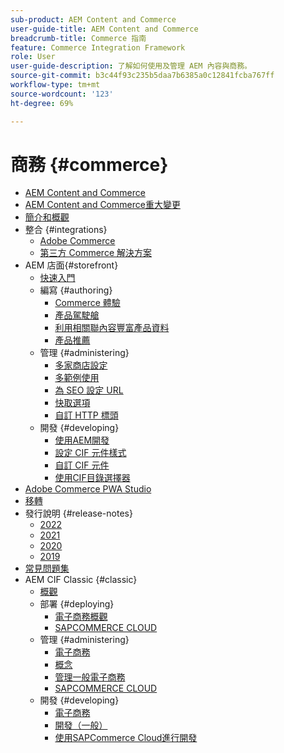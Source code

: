 ```yaml
---
sub-product: AEM Content and Commerce
user-guide-title: AEM Content and Commerce
breadcrumb-title: Commerce 指南
feature: Commerce Integration Framework
role: User
user-guide-description: 了解如何使用及管理 AEM 內容與商務。
source-git-commit: b3c44f93c235b5daa7b6385a0c12841fcba767ff
workflow-type: tm+mt
source-wordcount: '123'
ht-degree: 69%

---
```



# 商務 {#commerce}

+ [AEM Content and Commerce](/help/commerce/home.md)
+ [AEM Content and Commerce重大變更](cif/changes.md)
+ [簡介和概觀](cif/introduction.md)
+ 整合 {#integrations}
   + [Adobe Commerce](cif/integrating/magento.md)
   + [第三方 Commerce 解決方案](cif/integrating/third-party.md)
+ AEM 店面{#storefront}
   + [快速入門](cif/getting-started.md)
   + 編寫 {#authoring}
      + [Commerce 體驗](cif/authoring/authoring-commerce-experiences.md)
      + [產品駕駛艙](cif/authoring/product-cockpit.md)
      + [利用相關聯內容豐富產品資料](cif/authoring/enrich-product-associated-content.md)
      + [產品推薦](cif/authoring/product-recommendations.md)
   + 管理 {#administering}
      + [多家商店設定](cif/configuring/multi-store-setup.md)
      + [多範例使用](cif/configuring/multi-template-usage.md)
      + [為 SEO 設定 URL](cif/configuring/advanced-url-configuration.md)
      + [快取選項](cif/configuring/caching.md)
      + [自訂 HTTP 標頭](/help/commerce/cif/configuring/custom-http-headers.md)
   + 開發 {#developing}
      + [使用AEM開發](cif/develop.md)
      + [設定 CIF 元件樣式](cif/customizing/style-cif-component.md)
      + [自訂 CIF 元件](cif/customizing/customize-cif-components.md)
      + [使用CIF目錄選擇器](cif/customizing/use-cif-pickers.md)
+ [Adobe Commerce PWA Studio](cif/pwa-studio/getting-started.md)
+ [移轉](cif/migration.md)
+ 發行說明 {#release-notes}
   + [2022](cif/release-notes/release-notes-2022.md)
   + [2021](cif/release-notes/release-notes-2021.md)
   + [2020](cif/release-notes/release-notes-2020.md)
   + [2019](cif/release-notes/release-notes-2019.md)
+ [常見問題集](cif/faq.md)
+ AEM CIF Classic {#classic}
   + [概觀](/help/commerce/cif-classic/home.md)
   + 部署 {#deploying}
      + [電子商務概觀](/help/commerce/cif-classic/deploying/ecommerce.md)
      + [SAPCOMMERCE CLOUD](/help/commerce/cif-classic/deploying/sap-commerce-cloud.md)
   + 管理 {#administering}
      + [電子商務](/help/commerce/cif-classic/administering/ecommerce.md)
      + [概念](/help/commerce/cif-classic/administering/concepts.md)
      + [管理一般電子商務](/help/commerce/cif-classic/administering/generic.md)
      + [SAPCOMMERCE CLOUD](/help/commerce/cif-classic/administering/sap-commerce-cloud.md)
   + 開發 {#developing}
      + [電子商務](/help/commerce/cif-classic/developing/ecommerce.md)
      + [開發（一般）](/help/commerce/cif-classic/developing/generic.md)
      + [使用SAPCommerce Cloud進行開發](/help/commerce/cif-classic/developing/sap-commerce-cloud.md)
